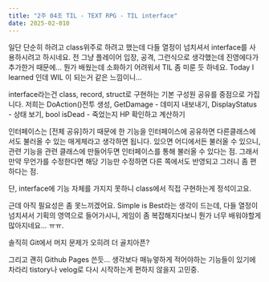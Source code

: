 ```yaml
---
title: "2주 04조 TIL - TEXT RPG - TIL interface"
date: 2025-02-010
---
```




일단 단순히 하려고 class위주로 하려고 했는데 다들 열정이 넘치셔서 interface를 사용하시려고 하시네요. 전 그냥 플레이어 입장, 공격, 그런식으로 생각했는데 진영에다가 추가한거 때문에... 뭔가 배웠는데 소화하기 어려워서 TIL 좀 미룬 듯 하네요. Today I learned 인데 WIL 이 되는거 같은 느낌이니...

interface라는건 class, record, struct로 구현하는 기본 구성원 공유를 중점으로 가집니다. 저희는 DoAction()전투 생성, GetDamage - 데미지 내보내기, DisplayStatus - 상태 보기, bool isDead - 죽었는지 HP 확인하고 계산하기

인터페이스는 [전체 공유]하기 때문에 한 기능을 인터페이스에 공유하면 다른클래스에서도 불러올 수 있는 매게체라고 생각하면 됩니다. 있으면 어디에서든 불러올 수 있으니, 관련 기능을 관련 클래스에 만들어두면 인터페이스를 통해 불러올 수 있다는 점. 그래서 만약 무언가를 수정한다면 해당 기능만 수정하면 다른 쪽에서도 반영되고 그러니 좀 편하다는 점. 

단, interface에 기능 자체를 가지지 못하니 class에서 직접 구현하는게 정석이고요. 

근데 아직 필요성은 좀 못느끼겠어요. Simple is Best라는 생각이 드는데, 다들 열정이 넘치셔서 기획의 영역으로 들어가시니, 게임이 좀 복잡해지다보니 뭔가 너무 배워야할게 많아지네요... ㅠㅠ. 

솔직히 Git에서 머지 문제가 오히려 더 골치아픈? 

그리고 괜히 Github Pages 쓴듯... 생각보다 매뉴엏하게 적어야하는 기능들이 있기에 차라리 tistory나 velog로 다시 시작하는게 편하지 않을지 고민중.
